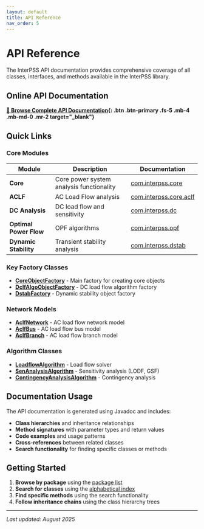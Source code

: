 ```yaml
---
layout: default
title: API Reference
nav_order: 5
---
```


# API Reference

The InterPSS API documentation provides comprehensive coverage of all classes, interfaces, and methods available in the InterPSS library.

## Online API Documentation

**[📖 Browse Complete API Documentation](../api_doc/index.html){: .btn .btn-primary .fs-5 .mb-4 .mb-md-0 .mr-2 target="_blank"}**

## Quick Links

### Core Modules

| Module | Description | Documentation |
|--------|-------------|---------------|
| **Core** | Core power system analysis functionality | [com.interpss.core](../api_doc/com/interpss/core/package-summary.html) |
| **ACLF** | AC Load Flow analysis | [com.interpss.core.aclf](../api_doc/com/interpss/core/aclf/package-summary.html) |
| **DC Analysis** | DC load flow and sensitivity | [com.interpss.dc](../api_doc/api_doc/com/interpss/dc/package-summary.html) |
| **Optimal Power Flow** | OPF algorithms | [com.interpss.opf](../api_doc/api_doc/com/interpss/opf/package-summary.html) |
| **Dynamic Stability** | Transient stability analysis | [com.interpss.dstab](../api_doc/com/interpss/dstab/package-summary.html) |

### Key Factory Classes

- **[CoreObjectFactory](../api_doc/com/interpss/core/CoreObjectFactory.html)** - Main factory for creating core objects
- **[DclfAlgoObjectFactory](../api_doc/com/interpss/core/DclfAlgoObjectFactory.html)** - DC load flow algorithm factory
- **[DstabFactory](../api_doc/com/interpss/dstab/DstabFactory.html)** - Dynamic stability object factory

### Network Models

- **[AclfNetwork](../api_doc/com/interpss/core/aclf/AclfNetwork.html)** - AC load flow network model
- **[AclfBus](../api_doc/com/interpss/core/aclf/AclfBus.html)** - AC load flow bus model
- **[AclfBranch](../api_doc/com/interpss/core/aclf/AclfBranch.html)** - AC load flow branch model

### Algorithm Classes

- **[LoadflowAlgorithm](../api_doc/com/interpss/core/algo/LoadflowAlgorithm.html)** - Load flow solver
- **[SenAnalysisAlgorithm](../api_doc/com/interpss/core/algo/dclf/SenAnalysisAlgorithm.html)** - Sensitivity analysis (LODF, GSF)
- **[ContingencyAnalysisAlgorithm](../api_doc/com/interpss/core/algo/ContingencyAnalysisAlgorithm.html)** - Contingency analysis

## Documentation Usage

The API documentation is generated using Javadoc and includes:

- **Class hierarchies** and inheritance relationships
- **Method signatures** with parameter types and return values  
- **Code examples** and usage patterns
- **Cross-references** between related classes
- **Search functionality** for finding specific classes or methods

## Getting Started

1. **Browse by package** using the [package list](../api_doc/overview-frame.html)
2. **Search for classes** using the [alphabetical index](../api_doc/allclasses-frame.html) 
3. **Find specific methods** using the search functionality
4. **Follow inheritance chains** using the class hierarchy trees

---

*Last updated: August 2025*
